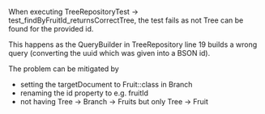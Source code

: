 When executing TreeRepositoryTest -> test_findByFruitId_returnsCorrectTree, the test fails as not Tree can be found for
the provided id.

This happens as the QueryBuilder in TreeRepository line 19 builds a wrong query (converting the uuid which was given
into a BSON id).

The problem can be mitigated by
- setting the targetDocument to Fruit::class in Branch
- renaming the id property to e.g. fruitId
- not having Tree -> Branch -> Fruits but only Tree -> Fruit